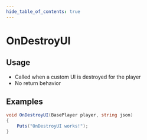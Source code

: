 ```yaml
---
hide_table_of_contents: true
---
```


# OnDestroyUI

## Usage

* Called when a custom UI is destroyed for the player
* No return behavior

## Examples

```csharp title=""
void OnDestroyUI(BasePlayer player, string json)
{
    Puts("OnDestroyUI works!");
}
```
